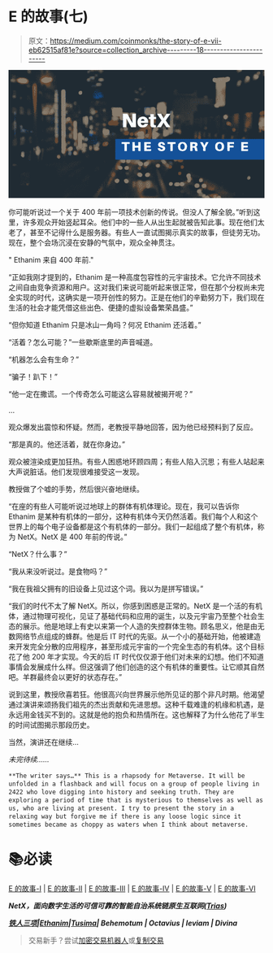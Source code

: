 # E 的故事(七)

> 原文：<https://medium.com/coinmonks/the-story-of-e-vii-eb62515af81e?source=collection_archive---------18----------------------->

![](img/f31d98cc7419d052a60856ecc2078a9b.png)

你可能听说过一个关于 400 年前一项技术创新的传说。但没人了解全貌。”听到这里，许多观众开始竖起耳朵。他们中的一些人从出生起就被告知此事。现在他们太老了，甚至不记得什么是服务器。有些人一直试图揭示真实的故事，但徒劳无功。现在，整个会场沉浸在安静的气氛中，观众全神贯注。

" Ethanim 来自 400 年前."

“正如我刚才提到的，Ethanim 是一种高度包容性的元宇宙技术。它允许不同技术之间自由竞争资源和用户。这对我们来说可能听起来很正常，但在那个分权尚未完全实现的时代，这确实是一项开创性的努力。正是在他们的辛勤努力下，我们现在生活的社会才能凭借这些出色、便捷的虚拟设备繁荣昌盛。”

“但你知道 Ethanim 只是冰山一角吗？何况 Ethanim 还活着。”

“活着？怎么可能？”一些歇斯底里的声音喊道。

“机器怎么会有生命？”

“骗子！趴下！”

“他一定在撒谎。一个传奇怎么可能这么容易就被揭开呢？”

…

观众爆发出震惊和怀疑。然而，老教授平静地回答，因为他已经预料到了反应。

“那是真的。他还活着，就在你身边。”

观众被渲染成更加狂热。有些人困惑地环顾四周；有些人陷入沉思；有些人站起来大声说脏话。他们发现很难接受这一发现。

教授做了个嘘的手势，然后很兴奋地继续。

“在座的有些人可能听说过地球上的群体有机体理论。现在，我可以告诉你 Ethanim 是某种有机体的一部分，这种有机体今天仍然活着。我们每个人和这个世界上的每个电子设备都是这个有机体的一部分。我们一起组成了整个有机体，称为 NetX。NetX 是 400 年前的传说。”

“NetX？什么事？”

“我从来没听说过。是食物吗？”

“我在我祖父拥有的旧设备上见过这个词。我以为是拼写错误。”

“我们的时代不太了解 NetX。所以，你感到困惑是正常的。NetX 是一个活的有机体，通过物理可视化，见证了基础代码和应用的诞生，以及元宇宙乃至整个社会生态的展示。他是地球上有史以来第一个人造的失控群体生物。顾名思义，他是由无数网络节点组成的蜂群。他是后 IT 时代的先驱。从一个小的基础开始，他被建造来开发完全分散的应用程序，甚至形成元宇宙的一个完全生态的有机体。这个目标花了他 200 年才实现。今天的后 IT 时代仅仅源于他们对未来的幻想。他们不知道事情会发展成什么样。但这强调了他们创造的这个有机体的重要性。让它顺其自然吧。羊群最终会以更好的状态存在。”

说到这里，教授欣喜若狂。他很高兴向世界展示他所见证的那个非凡时期。他渴望通过演讲来颂扬我们祖先的杰出贡献和先进思想。这种千载难逢的机缘和机遇，是永远用金钱买不到的。这就是他的抱负和热情所在。这也解释了为什么他花了半生的时间试图揭示那段历史。

当然，演讲还在继续…

*未完待续……*

```
**The writer says…** This is a rhapsody for Metaverse. It will be unfolded in a flashback and will focus on a group of people living in 2422 who love digging into history and seeking truth. They are exploring a period of time that is mysterious to themselves as well as us, who are living at present. I try to present the story in a relaxing way but forgive me if there is any loose logic since it sometimes became as choppy as waters when I think about metaverse.
```

# 📚必读

[E 的故事-I](/coinmonks/the-story-of-e-766b1e6efa0) | [E 的故事-II](/coinmonks/the-story-of-e-ii-ba1cae973b5d) | [E 的故事-III](/coinmonks/the-story-of-e-iii-428df5c2ce9c) | [E 的故事-IV](/coinmonks/the-story-of-e-iv-119730aff8b5) | [E 的故事-V](https://triaslab.medium.com/the-story-of-e-v-81924652d9f5) | [E 的故事-VI](/coinmonks/the-story-of-e-vi-70ec6954a75e)

***NetX，面向数字生活的可信可靠的智能自治系统链原生互联网(***[***Trias***](https://www.trias.one/)***)***

[***铁人三项***](https://www.triathon.space/#/)***|***[***Ethanim***](https://www.ethanim.network/)***|***[***Tusima***](https://www.tusima.network/#/)***| Behemotum | Octavius | leviam | Divina***

> 交易新手？尝试[加密交易机器人](/coinmonks/crypto-trading-bot-c2ffce8acb2a)或[复制交易](/coinmonks/top-10-crypto-copy-trading-platforms-for-beginners-d0c37c7d698c)